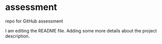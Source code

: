 # assessment
repo for GitHub assessment

I am editing the README file. Adding some more details about the project description.
